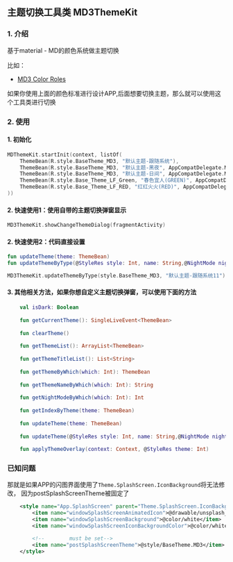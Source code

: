## 主题切换工具类 MD3ThemeKit

### 1. 介绍
基于material - MD的颜色系统做主题切换

比如：
- [MD3 Color Roles](https://m3.material.io/styles/color/the-color-system/color-roles)

如果你使用上面的颜色标准进行设计APP,后面想要切换主题，那么就可以使用这个工具类进行切换


### 2. 使用
#### 1. 初始化
```kotlin
MDThemeKit.startInit(context, listOf(
    ThemeBean(R.style.BaseTheme_MD3, "默认主题-跟随系统"),
    ThemeBean(R.style.BaseTheme_MD3, "默认主题-黑夜", AppCompatDelegate.MODE_NIGHT_YES),
    ThemeBean(R.style.BaseTheme_MD3, "默认主题-日间", AppCompatDelegate.MODE_NIGHT_NO),
    ThemeBean(R.style.Base_Theme_LF_Green, "春色宜人(GREEN)", AppCompatDelegate.MODE_NIGHT_AUTO_BATTERY), 
    ThemeBean(R.style.Base_Theme_LF_RED, "红红火火(RED)", AppCompatDelegate.MODE_NIGHT_AUTO_BATTERY),
))
```
#### 2. 快速使用1：使用自带的主题切换弹窗显示
```kotlin
MD3ThemeKit.showChangeThemeDialog(fragmentActivity)
```
#### 2. 快速使用2：代码直接设置
```kotlin
fun updateTheme(theme: ThemeBean) 
fun updateThemeByType(@StyleRes style: Int, name: String,@NightMode nightMode: Int = AppCompatDelegate.MODE_NIGHT_AUTO_BATTERY)
```
```kotlin
MD3ThemeKit.updateThemeByType(style.BaseTheme_MD3, "默认主题-跟随系统11")

```
#### 3. 其他相关方法，如果你想自定义主题切换弹窗，可以使用下面的方法

```kotlin
    val isDark: Boolean
    
    fun getCurrentTheme(): SingleLiveEvent<ThemeBean>  
    
    fun clearTheme()  
    
    fun getThemeList(): ArrayList<ThemeBean>  
    
    fun getThemeTitleList(): List<String>  
    
    fun getThemeByWhich(which: Int): ThemeBean  
    
    fun getThemeNameByWhich(which: Int): String  
    
    fun getNightModeByWhich(which: Int): Int  
    
    fun getIndexByTheme(theme: ThemeBean) 
    
    fun updateTheme(theme: ThemeBean) 
    
    fun updateTheme(@StyleRes style: Int, name: String,@NightMode nightMode: Int = AppCompatDelegate.MODE_NIGHT_AUTO_BATTERY) 
    
    fun applyThemeOverlay(context: Context, @StyleRes theme: Int)  
```

### 已知问题
那就是如果APP的闪图界面使用了`Theme.SplashScreen.IconBackground`将无法修改，
因为postSplashScreenTheme被固定了
```XML
    <style name="App.SplashScreen" parent="Theme.SplashScreen.IconBackground">
        <item name="windowSplashScreenAnimatedIcon">@drawable/unsplash_cat1</item>
        <item name="windowSplashScreenBackground">@color/white</item>
        <item name="windowSplashScreenIconBackgroundColor">@color/white</item>

        <!--        must be set-->
        <item name="postSplashScreenTheme">@style/BaseTheme.MD3</item> 
    </style>
```